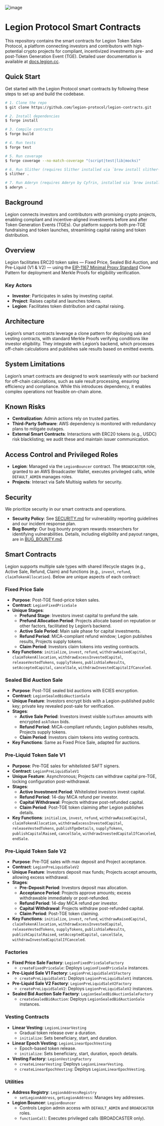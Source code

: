 ![image](https://github.com/user-attachments/assets/167f704f-677f-4682-afbd-f64fedd93698)

# Legion Protocol Smart Contracts

This repository contains the smart contracts for Legion Token Sales Protocol, a platform connecting investors and contributors with high-potential crypto projects for compliant, incentivized investments pre- and post-Token Generation Event (TGE). Detailed user documentation is available at [docs.legion.cc](https://legion-1.gitbook.io/legion).

## Quick Start

Get started with the Legion Protocol smart contracts by following these steps to set up and build the codebase.

```bash
# 1. Clone the repo
$ git clone https://github.com/legion-protocol/legion-contracts.git

# 2. Install dependencies
$ forge install

# 3. Compile contracts
$ forge build

# 4. Run tests
$ forge test

# 5. Run coverage
$ forge coverage --no-match-coverage "(script|test|lib|mocks)" 

# 6. Run Slither (requires Slither installed via `brew install slither-analyzer`)
$ slither .

# 7. Run Aderyn (requires Aderyn by Cyfrin, installed via `brew install cyfrin/tap/aderyn`)
$ aderyn .
```

## Background
Legion connects investors and contributors with promising crypto projects, enabling compliant and incentive-aligned investments before and after Token Generation Events (TGEs). Our platform supports both pre-TGE fundraising and token launches, streamlining capital raising and token distribution.

## Overview
Legion facilitates ERC20 token sales — Fixed Price, Sealed Bid Auction, and Pre-Liquid (V1 & V2) — using the [EIP-1167 Minimal Proxy Standard](https://eips.ethereum.org/EIPS/eip-1167) Clone Pattern for deployment and Merkle Proofs for eligibility verification.

### Key Actors
- **Investor**: Participates in sales by investing capital.
- **Project**: Raises capital and launches tokens.
- **Legion**: Facilitates token distribution and capital raising.

## Architecture
Legion’s smart contracts leverage a clone pattern for deploying sale and vesting contracts, with standard Merkle Proofs verifying conditions like investor eligibility. They integrate with Legion’s backend, which processes off-chain calculations and publishes sale results based on emitted events.

## System Limitations
Legion’s smart contracts are designed to work seamlessly with our backend for off-chain calculations, such as sale result processing, ensuring efficiency and compliance. While this introduces dependency, it enables complex operations not feasible on-chain alone.

## Known Risks
- **Centralization**: Admin actions rely on trusted parties.
- **Third-Party Software**: AWS dependency is monitored with redundancy plans to mitigate outages.
- **External Smart Contracts**: Interactions with ERC20 tokens (e.g., USDC) risk blacklisting; we audit these and maintain issuer communication.

## Access Control and Privileged Roles
- **Legion**: Managed via the `LegionBouncer` contract. The `BROADCASTER` role, granted to an AWS Broadcaster Wallet, executes privileged calls, while `DEFAULT_ADMIN` manages roles.
- **Projects**: Interact via Safe Multisig wallets for security.

## Security
We prioritize security in our smart contracts and operations.  
- **Security Policy**: See [SECURITY.md](SECURITY.md) for vulnerability reporting guidelines and our incident response plan.  
- **Bug Bounty**: Our bug bounty program rewards researchers for identifying vulnerabilities. Details, including eligibility and payout ranges, are in [BUG_BOUNTY.md](BUG_BOUNTY.md).

## Smart Contracts
Legion supports multiple sale types with shared lifecycle stages (e.g., Active Sale, Refund, Claim) and functions (e.g., `invest`, `refund`, `claimTokenAllocation`). Below are unique aspects of each contract:

### Fixed Price Sale
- **Purpose**: Post-TGE fixed-price token sales.
- **Contract**: `LegionFixedPriceSale`
- **Unique Stages**:
  - **Prefund Stage**: Investors invest capital to prefund the sale.
  - **Prefund Allocation Period**: Projects allocate based on reputation or other factors, facilitated by Legion’s backend.
  - **Active Sale Period**: Main sale phase for capital investments.
  - **Refund Period**: MiCA-compliant refund window; Legion publishes results, Projects supply tokens.
  - **Claim Period**: Investors claim tokens into vesting contracts.
- **Key Functions**: `initialize`, `invest`, `refund`, `withdrawRaisedCapital`, `claimTokenAllocation`, `withdrawExcessInvestedCapital`, `releaseVestedTokens`, `supplyTokens`, `publishSaleResults`, `setAcceptedCapital`, `cancelSale`, `withdrawInvestedCapitalIfCanceled`.

### Sealed Bid Auction Sale
- **Purpose**: Post-TGE sealed bid auctions with ECIES encryption.
- **Contract**: `LegionSealedBidAuctionSale`
- **Unique Feature**: Investors encrypt bids with a Legion-published public key; private key revealed post-sale for verification.
- **Stages**:
  - **Active Sale Period**: Investors invest visible `bidToken` amounts with encrypted `askToken` bids.
  - **Refund Period**: MiCA-compliant refunds; Legion publishes results, Projects supply tokens.
  - **Claim Period**: Investors claim tokens into vesting contracts.
- **Key Functions**: Same as Fixed Price Sale, adapted for auctions.

### Pre-Liquid Token Sale V1
- **Purpose**: Pre-TGE sales for whitelisted SAFT signers.
- **Contract**: `LegionPreLiquidSaleV1`
- **Unique Feature**: Asynchronous; Projects can withdraw capital pre-TGE, locking configuration post-withdrawal.
- **Stages**:
  - **Active Investment Period**: Whitelisted investors invest capital.
  - **Refund Period**: 14-day MiCA refund per investor.
  - **Capital Withdrawal**: Projects withdraw post-refunded capital.
  - **Claim Period**: Post-TGE token claiming after Legion publishes details.
- **Key Functions**: `initialize`, `invest`, `refund`, `withdrawRaisedCapital`, `claimTokenAllocation`, `withdrawExcessInvestedCapital`, `releaseVestedTokens`, `publishTgeDetails`, `supplyTokens`, `publishCapitalRaised`, `cancelSale`, `withdrawInvestedCapitalIfCanceled`, `endSale`.

### Pre-Liquid Token Sale V2
- **Purpose**: Pre-TGE sales with max deposit and Project acceptance.
- **Contract**: `LegionPreLiquidSaleV2`
- **Unique Feature**: Investors deposit max funds; Projects accept amounts, allowing excess withdrawal.
- **Stages**:
  - **Pre-Deposit Period**: Investors deposit max allocation.
  - **Acceptance Period**: Projects approve amounts; excess withdrawable immediately or post-refunded.
  - **Refund Period**: 14-day MiCA refund per investor.
  - **Capital Withdrawal**: Projects withdraw post-refunded capital.
  - **Claim Period**: Post-TGE token claiming.
- **Key Functions**: `initialize`, `invest`, `refund`, `withdrawRaisedCapital`, `claimTokenAllocation`, `withdrawExcessInvestedCapital`, `releaseVestedTokens`, `supplyTokens`, `publishSaleResults`, `publishCapitalRaised`, `setAcceptedCapital`, `cancelSale`, `withdrawInvestedCapitalIfCanceled`.

### Factories
- **Fixed Price Sale Factory**: `LegionFixedPriceSaleFactory`
  - `createFixedPriceSale`: Deploys `LegionFixedPriceSale` instances.
- **Pre-Liquid Sale V1 Factory**: `LegionPreLiquidSaleV1Factory`
  - `createPreLiquidSaleV1`: Deploys `LegionPreLiquidSaleV1` instances.
- **Pre-Liquid Sale V2 Factory**: `LegionPreLiquidSaleV2Factory`
  - `createPreLiquidSaleV2`: Deploys `LegionPreLiquidSaleV2` instances.
- **Sealed Bid Auction Sale Factory**: `LegionSealedBidAuctionSaleFactory`
  - `createSealedBidAuction`: Deploys `LegionSealedBidAuctionSale` instances.

### Vesting Contracts
- **Linear Vesting**: `LegionLinearVesting`
  - Gradual token release over a duration.
  - `initialize`: Sets beneficiary, start, and duration.
- **Linear Epoch Vesting**: `LegionLinearEpochVesting`
  - Epoch-based token release.
  - `initialize`: Sets beneficiary, start, duration, epoch details.
- **Vesting Factory**: `LegionVestingFactory`
  - `createLinearVesting`: Deploys `LegionLinearVesting`.
  - `createLinearEpochVesting`: Deploys `LegionLinearEpochVesting`.

### Utilities
- **Address Registry**: `LegionAddressRegistry`
  - `setLegionAddress`, `getLegionAddress`: Manages key addresses.
- **Legion Bouncer**: `LegionBouncer`
  - Controls Legion admin access with `DEFAULT_ADMIN` and `BROADCASTER` roles.
  - `functionCall`: Executes privileged calls (BROADCASTER only).